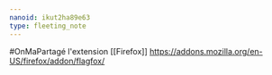 ```yaml
---
nanoid: ikut2ha89e63
type: fleeting_note
---
```

#OnMaPartagé l'extension [[Firefox]] https://addons.mozilla.org/en-US/firefox/addon/flagfox/
